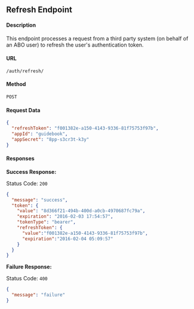## Refresh Endpoint

#### Description
This endpoint processes a request from a third party system (on behalf of an ABO user) to refresh the user's authentication token.

#### URL

`/auth/refresh/`


#### Method

`POST`

#### Request Data

```json
{
  "refreshToken": "f001382e-a150-4143-9336-81f75753f97b",
  "appId": "guidebook",
  "appSecret": "8pp-s3cr3t-k3y"
}
```

#### Responses

**Success Response:**

Status Code: `200`

```json
{
  "message": "success",
  "token": {
    "value": "8d366f21-494b-400d-a0cb-4970687fc79a",
    "expiration": "2016-02-03 17:54:57",
    "tokenType": "bearer",
    "refreshToken": {
      "value":"f001382e-a150-4143-9336-81f75753f97b",
      "expiration":"2016-02-04 05:09:57"
    }
  }
}
```

**Failure Response:**

Status Code: `400`

```json
{
  "message": "failure"
}
```
